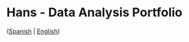 # Hans - Data Analysis Portfolio 
([Spanish](https://github.com/HansAllTech/Hans_Data_Analysis_Portfolio/blob/main/Proyectos.md#tabla-de-contenido-es--en) | [English](https://github.com/HansAllTech/Hans_Data_Analysis_Portfolio/blob/main/Projects.md#table-of-content-es--en))         
                                        
                                                                                                                                                                             
                                                
                                                            
                                
                    
                       
        
    
         
     
   
 
 
 
